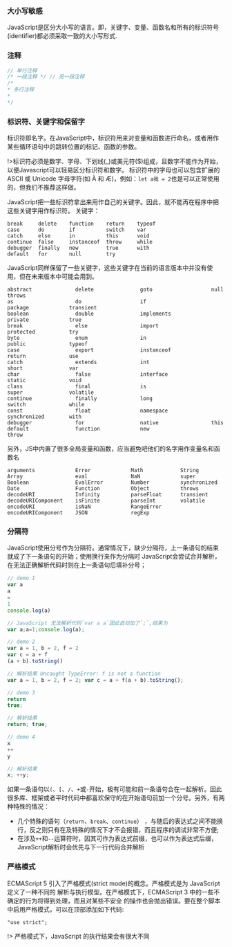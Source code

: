 ### 大小写敏感
JavaScript是区分大小写的语言。即，关键字、变量、函数名和所有的标识符号(identifier)都必须采取一致的大小写形式.
### 注释
```js
// 单行注释
/* 一段注释 */ // 另一段注释
/*
* 多行注释
*
*/
```
### 标识符、关键字和保留字
标识符即名字。在JavaScript中，标识符用来对变量和函数进行命名，或者用作某些循环语句中的跳转位置的标记、函数的参数。

!>标识符必须是数字、字母、下划线(_)或美元符($)组成，且数字不能作为开始，以便Javascript可以轻易区分标识符和数字。
标识符中的字母也可以包含扩展的 ASCII 或 Unicode 字母字符(如 À 和 Æ)，例如：`let a我 = 2`也是可以正常使用的，但我们不推荐这样做。

JavaScript把一些标识符拿出来用作自己的关键字。因此，就不能再在程序中把这些关键字用作标识符。
关键字：
```
break     delete    function    return    typeof
case      do        if          switch    var
catch     else      in          this      void
continue  false     instanceof  throw     while
debugger  finally   new         true      with
default   for       null        try
```
JavaScript同样保留了一些关键字，这些关键字在当前的语言版本中并没有使用，但在未来版本中可能会用到。
```
abstract              delete               goto                   null	            throws
as                    do                   if		             package	         transient
boolean               double               implements             private             true
break                 else                 import                 protected           try
byte                  enum                 in                     public              typeof
case                  export               instanceof             return              use
catch                 extends              int                    short               var
char                  false                interface              static              void
class                 final                is                     super               volatile
continue              finally              long                   switch              while
const                 float                namespace              synchronized        with
debugger              for                  native                 this
default               function             new                    throw
```
另外，JS中内置了很多全局变量和函数，应当避免吧他们的名字用作变量名和函数名
```
arguments             Error             Math            String
Array                 eval              NaN             super
Boolean               EvalError         Number          synchronized
Date                  Function          Object          throws
decodeURI             Infinity          parseFloat      transient
decodeURIComponent    isFinite          parseInt        volatile
encodeURI             isNaN             RangeError
encodeURIComponent    JSON              regExp
```
### 分隔符
JavaScript使用分号作为分隔符。通常情况下，缺少分隔符，上一条语句的结束就成了下一条语句的开始；使用换行来作为分隔时
JavaScript会尝试合并解析，在无法正确解析代码时则在上一条语句后填补分号；
```js
// demo 1
var a
a
=
1
console.log(a)

// JavaScript 无法解析代码`var a a`因此自动加了`;`,结果为
var a;a=1;console.log(a);

// demo 2
var a = 1, b = 2, f = 2
var c = a + f
(a + b).toString()

// 解析结果 Uncaught TypeError: f is not a function
var a = 1, b = 2, f = 2; var c = a + f(a + b).toString();

// demo 3
return
true;

// 解析结果
return; true;

// demo 4
x
++
y

// 解析结果
x; ++y;
```
如果一条语句以`(`、`[`、`/`、`+`或`-`开始，极有可能和前一条语句合在一起解析。因此很多库、框架或者平时代码中都喜欢保守的在开始语句前加一个分号。另外，有两种特殊的情况：
* 几个特殊的语句（`return`、`break`、`continue`） ，与随后的表达式之间不能换行，反之则只有在及特殊的情况下才不会报错，而且程序的调试非常不方便;
* 在涉及`++`和`--`运算符时，因其可作为表达式前缀，也可以作为表达式后缀，JavaScript解析时会优先与下一行代码合并解析

### 严格模式

ECMAScript 5 引入了严格模式(strict mode)的概念。严格模式是为 JavaScript 定义了一种不同的 解析与执行模型。在严格模式下，ECMAScript 3 中的一些不确定的行为将得到处理，而且对某些不安全 的操作也会抛出错误。要在整个脚本中启用严格模式，可以在顶部添加如下代码:
```
"use strict";
```

!> 严格模式下，JavaScript 的执行结果会有很大不同
